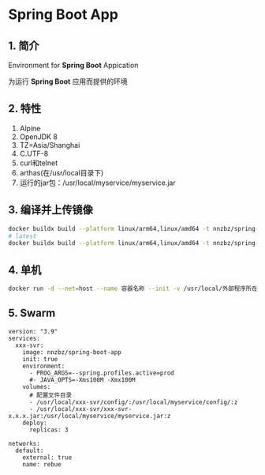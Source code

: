 # Spring Boot App

## 1. 简介

Environment for **Spring Boot** Appication

为运行 **Spring Boot** 应用而提供的环境

## 2. 特性

1. Alpine
2. OpenJDK 8
3. TZ=Asia/Shanghai
4. C.UTF-8
5. curl和telnet
6. arthas(在/usr/local目录下)
7. 运行的jar包：/usr/local/myservice/myservice.jar

## 3. 编译并上传镜像

```sh
docker buildx build --platform linux/arm64,linux/amd64 -t nnzbz/spring-boot-app:1.0.8 . --push
# latest
docker buildx build --platform linux/arm64,linux/amd64 -t nnzbz/spring-boot-app:latest . --push
```

## 4. 单机

```sh
docker run -d --net=host --name 容器名称 --init -v /usr/local/外部程序所在目录:/usr/local/myservice --restart=always nnzbz/spring-boot-app
```

## 5. Swarm

```yaml{.line-numbers}
version: "3.9"
services:
  xxx-svr:
    image: nnzbz/spring-boot-app
    init: true
    environment:
      - PROG_ARGS=--spring.profiles.active=prod
      #- JAVA_OPTS=-Xms100M -Xmx100M
    volumes:
      # 配置文件目录
      - /usr/local/xxx-svr/config/:/usr/local/myservice/config/:z
      - /usr/local/xxx-svr/xxx-svr-x.x.x.jar:/usr/local/myservice/myservice.jar:z
    deploy:
      replicas: 3

networks:
  default:
    external: true
    name: rebue
```
